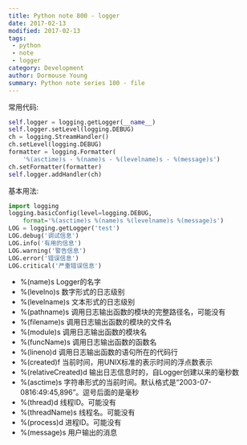 ```yaml
---
title: Python note 800 - logger
date: 2017-02-13
modified: 2017-02-13
tags:
 - python
 - note
 - logger
category: Development
author: Dormouse Young
summary: Python note series 100 - file
---
```



常用代码:

```python
self.logger = logging.getLogger(__name__)
self.logger.setLevel(logging.DEBUG)
ch = logging.StreamHandler()
ch.setLevel(logging.DEBUG)
formatter = logging.Formatter(
    '%(asctime)s - %(name)s - %(levelname)s - %(message)s')
ch.setFormatter(formatter)
self.logger.addHandler(ch)
```

<!-- more -->
基本用法:

```python
import logging
logging.basicConfig(level=logging.DEBUG,
    format='%(asctime)s %(name)s %(levelname)s %(message)s')
LOG = logging.getLogger('test')
LOG.debug('调试信息')
LOG.info('有用的信息')
LOG.warning('警告信息')
LOG.error('错误信息')
LOG.critical('严重错误信息')
```

-   %(name)s Logger的名字
-   %(levelno)s 数字形式的日志级别
-   %(levelname)s 文本形式的日志级别
-   %(pathname)s 调用日志输出函数的模块的完整路径名，可能没有
-   %(filename)s 调用日志输出函数的模块的文件名
-   %(module)s 调用日志输出函数的模块名
-   %(funcName)s 调用日志输出函数的函数名
-   %(lineno)d 调用日志输出函数的语句所在的代码行
-   %(created)f 当前时间，用UNIX标准的表示时间的浮点数表示
-   %(relativeCreated)d 输出日志信息时的，自Logger创建以来的毫秒数
-   %(asctime)s 字符串形式的当前时间。默认格式是“2003-07-0816:49:45,896”。逗号后面的是毫秒
-   %(thread)d 线程ID。可能没有
-   %(threadName)s 线程名。可能没有
-   %(process)d 进程ID。可能没有
-   %(message)s 用户输出的消息
